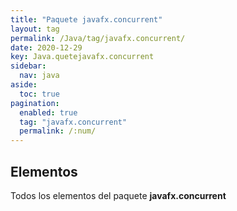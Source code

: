 ```yaml
---
title: "Paquete javafx.concurrent"
layout: tag
permalink: /Java/tag/javafx.concurrent/
date: 2020-12-29
key: Java.quetejavafx.concurrent
sidebar: 
  nav: java
aside: 
  toc: true
pagination: 
  enabled: true
  tag: "javafx.concurrent"
  permalink: /:num/
---
```


<h2>Elementos</h2>
Todos los elementos del paquete <strong>javafx.concurrent</strong>
